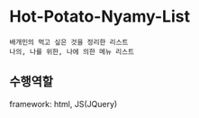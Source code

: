 # Hot-Potato-Nyamy-List
~~~
배개민의 먹고 싶은 것을 정리한 리스트
나의, 나를 위한, 나에 의한 메뉴 리스트
~~~
## 수행역할
framework: html, JS(JQuery)
